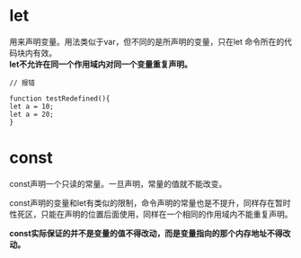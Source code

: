 # let
用来声明变量。用法类似于var，但不同的是所声明的变量，只在let 命令所在的代码块内有效。  
**let不允许在同一个作用域内对同一个变量重复声明。**
```
// 报错

function testRedefined(){
let a = 10;
let a = 20;
}
```
# const
const声明一个只读的常量。一旦声明，常量的值就不能改变。  

const声明的变量和let有类似的限制，命令声明的常量也是不提升，同样存在暂时性死区，只能在声明的位置后面使用，同样在一个相同的作用域内不能重复声明。  

**const实际保证的并不是变量的值不得改动，而是变量指向的那个内存地址不得改动。**